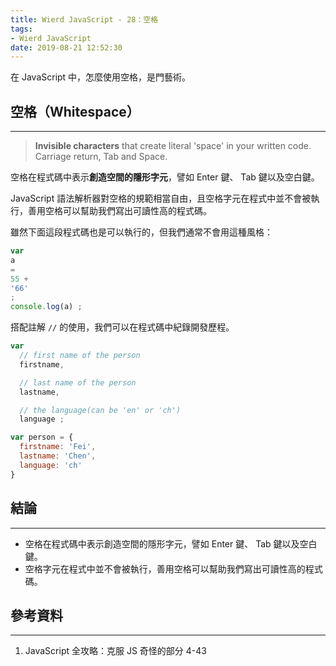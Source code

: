 ```yaml
---
title: Wierd JavaScript - 28：空格
tags:
- Wierd JavaScript
date: 2019-08-21 12:52:30
---
```


在 JavaScript 中，怎麼使用空格，是門藝術。

<!-- more -->

## 空格（Whitespace）
---


> **Invisible characters** that create literal 'space' in your written code.
> Carriage return, Tab and Space.



空格在程式碼中表示**創造空間的隱形字元**，譬如 Enter 鍵、 Tab 鍵以及空白鍵。

JavaScript 語法解析器對空格的規範相當自由，且空格字元在程式中並不會被執行，善用空格可以幫助我們寫出可讀性高的程式碼。

雖然下面這段程式碼也是可以執行的，但我們通常不會用這種風格：

```javascript
var 
a
=
55 +
'66'
;
console.log(a) ; 
```

搭配註解 `//` 的使用，我們可以在程式碼中紀錄開發歷程。

```javascript
var 
  // first name of the person 
  firstname,

  // last name of the person
  lastname,

  // the language(can be 'en' or 'ch')
  language ;

var person = {
  firstname: 'Fei',
  lastname: 'Chen',
  language: 'ch'
}
```



## 結論
---
* 空格在程式碼中表示創造空間的隱形字元，譬如 Enter 鍵、 Tab 鍵以及空白鍵。
* 空格字元在程式中並不會被執行，善用空格可以幫助我們寫出可讀性高的程式碼。

## 參考資料
---
1. JavaScript 全攻略：克服 JS 奇怪的部分 4-43


